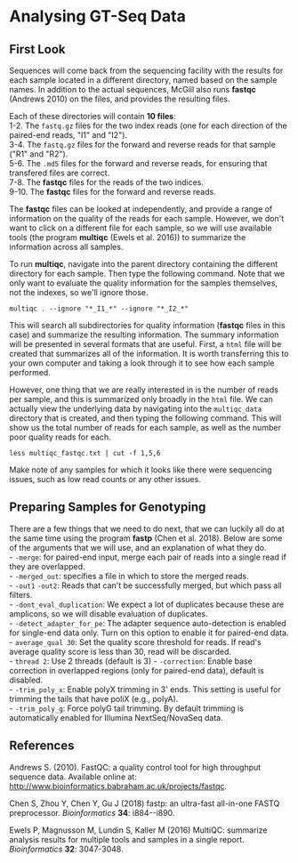 # Analysing GT-Seq Data

## First Look
Sequences will come back from the sequencing facility with the results for each sample located in a different directory, named based on the sample names. In addition to the actual sequences, McGill also runs **fastqc** (Andrews 2010) on the files, and provides the resulting files.

Each of these directories will contain **10 files**:     
    1-2. The `fastq.gz` files for the two index reads (one for each direction of the paired-end reads, "I1" and "I2").     
    3-4. The `fastq.gz` files for the forward and reverse reads for that sample ("R1" and "R2").     
    5-6. The `.md5` files for the forward and reverse reads, for ensuring that transfered files are correct.     
    7-8. The **fastqc** files for the reads of the two indices.     
    9-10. The **fastqc** files for the forward and reverse reads.      

The **fastqc** files can be looked at independently, and provide a range of information on the quality of the reads for each sample. However, we don't want to click on a different file for each sample, so we will use available tools (the program **multiqc** (Ewels et al. 2016)) to summarize the information across all samples. 

To run **multiqc**, navigate into the parent directory containing the different directory for each sample. Then type the following command. Note that we only want to evaluate the quality information for the samples themselves, not the indexes, so we'll ignore those.
```
multiqc . --ignore "*_I1_*" --ignore "*_I2_*"
```

This will search all subdirectories for quality information (**fastqc** files in this case) and summarize the resulting information. The summary information will be presented in several formats that are useful. First, a `html` file will be created that summarizes all of the information. It is worth transferring this to your own computer and taking a look through it to see how each sample performed. 

However, one thing that we are really interested in is the number of reads per sample, and this is summarized only broadly in the `html` file. We can actually view the underlying data by navigating into the `multiqc_data` directory that is created, and then typing the following command. This will show us the total number of reads for each sample, as well as the number poor quality reads for each.
```
less multiqc_fastqc.txt | cut -f 1,5,6
```

Make note of any samples for which it looks like there were sequencing issues, such as low read counts or any other issues.


## Preparing Samples for Genotyping
There are a few things that we need to do next, that we can luckily all do at the same time using the program **fastp** (Chen et al. 2018). Below are some of the arguments that we will use, and an explanation of what they do.     
     - `-merge`: for paired-end input, merge each pair of reads into a single read if they are overlapped.     
     - `-merged_out`: specifies a file in which to store the merged reads.     
     - `-out1` `-out2`: Reads that can't be successfully merged, but which pass all filters.     
     - `-dont_eval_duplication`: We expect a lot of duplicates because these are amplicons, so we will disable evaluation of duplicates.     
     - `-detect_adapter_for_pe`: The adapter sequence auto-detection is enabled for single-end data only. Turn on this option to enable it for paired-end data.     
     - `average_qual 30`: Set the quality score threshold for reads. If read's average quality score is less than 30, read will be discarded.     
     - `thread 2`: Use 2 threads (default is 3)
     - `-correction`: Enable base correction in overlapped regions (only for paired-end data), default is disabled.     
     - `-trim_poly_x`: Enable polyX trimming in 3' ends. This setting is useful for trimming the tails that have poliX (e.g., polyA).     
     - `-trim_poly_g`: Force polyG tail trimming. By default trimming is automatically enabled for Illumina NextSeq/NovaSeq data.     


   

## References
Andrews S. (2010). FastQC: a quality control tool for high throughput sequence data. Available online at: http://www.bioinformatics.babraham.ac.uk/projects/fastqc.

Chen S, Zhou Y, Chen Y, Gu J (2018) fastp: an ultra-fast all-in-one FASTQ preprocessor. *Bioinformatics* **34**: i884--i890.

Ewels P, Magnusson M, Lundin S, Kaller M (2016) MultiQC: summarize analysis results for multiple tools and samples in a single report. *Bioinformatics* **32**: 3047-3048.
